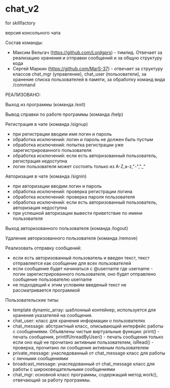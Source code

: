 # chat_v2
for skillfactory

версия консольного чата

Состав команды:
 - Максим Вельгач (https://github.com/Lordgprs) - тимлид. Отвечает за реализацию хранения и отправки сообщений и за общую структуру кода
 - Сергей Маркин (https://github.com/MarS-37) - отвечает за структуру классов chat_mgr (управление), chat_user (пользователи), за хранение списка пользователей в памяти, за обработку команд вида /command

РЕАЛИЗОВАНО:
 
Выход из программы (команда /exit)

Вывод справки по работе программы (команда /help) 

Регистрация в чате (команда /signup)
 - при регистрации вводим имя логин и пароль
 - обработка исключений: логин и пароль не должен быть пустым
 - обработка исключений: попытка регистрации уже зарегистрированного пользователя
 - обработка исключений: если есть авторизованный пользователь, регистрация недоступна
 - логин пользователя может состоять только из A-Z,a-z,"-","_"
 
Авторизация в чате (команда /signin)
 - при авторизации вводим логин и пароль
 - обработка исключений: проверка регистрации логина
 - обработка исключений: проверка пароля пользователя
 - обработка исключений: если есть авторизованный пользователь, авторизация недоступна
 - при успешной авторизации вывести приветствие по имени пользователя

Выход авторизованного пользователя (команда /logout)

Удаление авторизованного пользователя (команда /remove)

Реализовать отправку сообщений:
 - если есть авторизованный пользователь и введен текст, текст отправляется как 
	сообщение для всех пользователей
 - если сообщение будет начинаться с @username где username - логин зарегистрированного пользователя,
	оно будет отправлено сообщение пользователю username
 - не подходящий к этим условиям введеный текст не рассматривается программой
 
 Пользовательские типы:
 - template dynamic_array: шаблонный контейнер, используется для хранения указателей на сообщения.
 - chat_user: класс для хранения информации о пользователях
 - chat_message: абстрактный класс, описывающий интерфейс работы с сообщениями. Объявлены чистые виртуальные функции:
 print() - печать сообщения, 
 printIfUnreadByUser() - печать сообщения только если оно ещё не прочитано активным пользователем,
 isRead() - проверка, прочитано ли сообщение активным пользователем
 - private_message: унаследованный от chat_message класс для работы с личными сообщениями
 - broadcast_message: унаследованный от chat_message класс для работы с широковещательными сообщениями
 - chat_mgr: основной класс программы, содержащий метод work(), отвечающий за работу программы.
 
